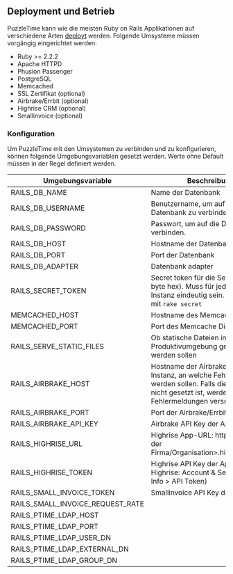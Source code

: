 ## Deployment und Betrieb

PuzzleTime kann wie die meisten Ruby on Rails Applikationen auf verschiedene Arten
[deployt](http://rubyonrails.org/deploy/) werden.
Folgende Umsysteme müssen vorgängig eingerichtet werden:

* Ruby >= 2.2.2
* Apache HTTPD
* Phusion Passenger
* PostgreSQL
* Memcached
* SSL Zertifikat (optional)
* Airbrake/Errbit (optional)
* Highrise CRM (optional)
* Smallinvoice (optional)


### Konfiguration

Um PuzzleTime mit den Umsystemen zu verbinden und zu konfigurieren, können folgende Umgebungsvariablen
gesetzt werden. Werte ohne Default müssen in der Regel definiert werden.

| Umgebungsvariable | Beschreibung | Default |
| --- | --- | --- |
| RAILS_DB_NAME | Name der Datenbank | `puzzletime_[environment]` |
| RAILS_DB_USERNAME | Benutzername, um auf die Datenbank zu verbinden. | - |
| RAILS_DB_PASSWORD | Passwort, um auf die Datenbank zu verbinden. | - |
| RAILS_DB_HOST | Hostname der Datenbank | 127.0.0.1 |
| RAILS_DB_PORT | Port der Datenbank | - |
| RAILS_DB_ADAPTER | Datenbank adapter | `postgresql` |
| RAILS_SECRET_TOKEN | Secret token für die Sessions (128 byte hex). Muss für jede laufende Instanz eindeutig sein. Generierbar mit `rake secret` | - |
| MEMCACHED_HOST | Hostname des Memcache Dienstes | localhost |
| MEMCACHED_PORT | Port des Memcache Dienstes  | 11211 |
| RAILS_SERVE_STATIC_FILES | Ob statische Dateien in der Produktivumgebung geserved werden sollen  | false |
| RAILS_AIRBRAKE_HOST | Hostname der Airbrake/Errbit Instanz, an welche Fehler gesendet werden sollen. Falls diese Variable nicht gesetzt ist, werden keine Fehlermeldungen verschickt. | - |
| RAILS_AIRBRAKE_PORT | Port der Airbrake/Errbit Instanz | 443 |
| RAILS_AIRBRAKE_API_KEY | Airbrake API Key der Applikation | - |
| RAILS_HIGHRISE_URL | Highrise App-URL: https://<Name der Firma/Organisation>.highrisehq.com | - |
| RAILS_HIGHRISE_TOKEN | Highrise API Key der Applikation (im Highrise: Account & Settings > My Info > API Token) | - |
| RAILS_SMALL_INVOICE_TOKEN | Smallinvoice API Key der Applikation | - |
| RAILS_SMALL_INVOICE_REQUEST_RATE | | 1 |
| RAILS_PTIME_LDAP_HOST |  | - |
| RAILS_PTIME_LDAP_PORT |  | 636 |
| RAILS_PTIME_LDAP_USER_DN |  | - |
| RAILS_PTIME_LDAP_EXTERNAL_DN |  | - |
| RAILS_PTIME_LDAP_GROUP_DN |  | - |
